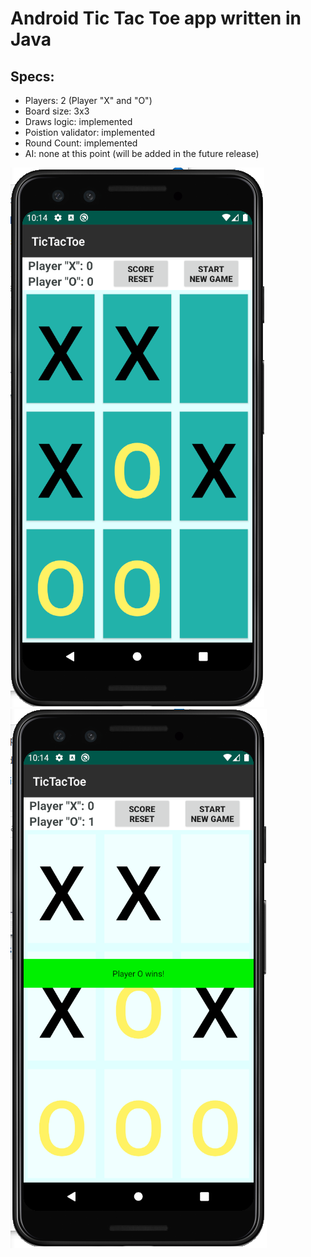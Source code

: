# Android Tic Tac Toe app written in Java #

## Specs:
- Players: 2 (Player "X" and "O")
- Board size: 3x3 
- Draws logic: implemented
- Poistion validator: implemented
- Round Count: implemented
- AI: none at this point (will be added in the future release)


![](images/ScreenCap1.png)
![](images/ScreenCap2.png)
